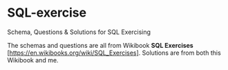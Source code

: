 # SQL-exercise
Schema, Questions &amp; Solutions for SQL Exercising

The schemas and questions are all from Wikibook **SQL Exercises** [https://en.wikibooks.org/wiki/SQL_Exercises]. Solutions are from both this Wikibook and me.